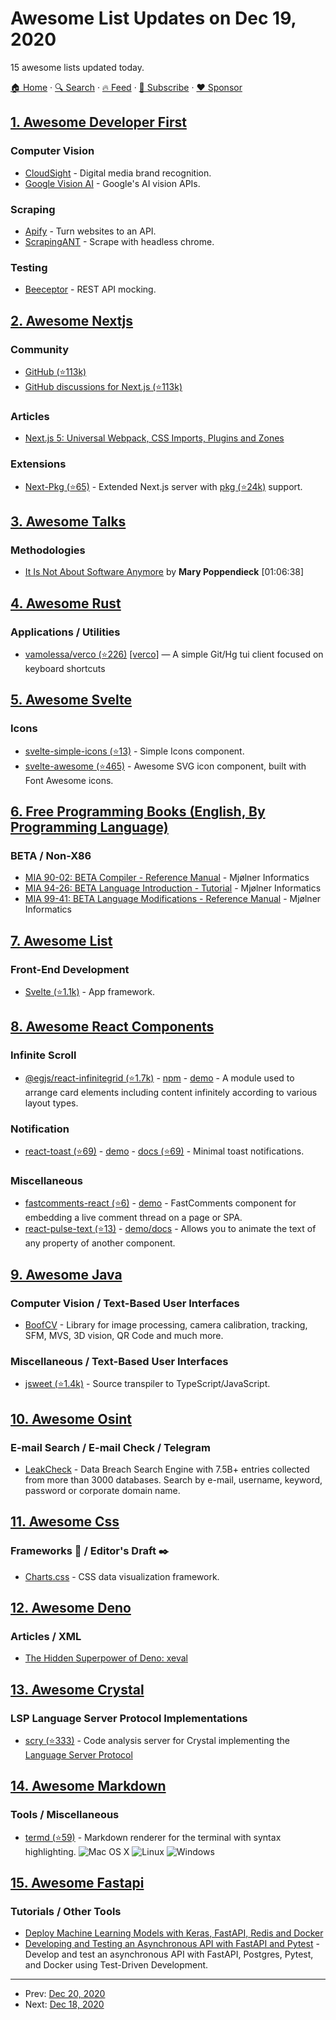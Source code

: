 # Awesome List Updates on Dec 19, 2020

15 awesome lists updated today.

[🏠 Home](/README.md) · [🔍 Search](https://www.trackawesomelist.com/search/) · [🔥 Feed](https://www.trackawesomelist.com/rss.xml) · [📮 Subscribe](https://trackawesomelist.us17.list-manage.com/subscribe?u=d2f0117aa829c83a63ec63c2f&id=36a103854c) · [❤️  Sponsor](https://github.com/sponsors/theowenyoung)



## [1. Awesome Developer First](/content/agamm/awesome-developer-first/README.md)

### Computer Vision

*   [CloudSight](https://cloudsight.ai/) - Digital media brand recognition.
*   [Google Vision AI](https://cloud.google.com/vision) - Google's AI vision APIs.

### Scraping

*   [Apify](https://apify.com/) - Turn websites to an API.
*   [ScrapingANT](https://scrapingant.com/) - Scrape with headless chrome.

### Testing

*   [Beeceptor](https://beeceptor.com/) - REST API mocking.

## [2. Awesome Nextjs](/content/unicodeveloper/awesome-nextjs/README.md)

### Community

*   [GitHub (⭐113k)](https://github.com/vercel/next.js)
*   [GitHub discussions for Next.js (⭐113k)](https://github.com/vercel/next.js/discussions)

### Articles

*   [Next.js 5: Universal Webpack, CSS Imports, Plugins and Zones](https://nextjs.org/blog/next-5)

### Extensions

*   [Next-Pkg (⭐65)](https://github.com/onready/next-pkg) - Extended Next.js server with [pkg (⭐24k)](https://github.com/vercel/pkg) support.

## [3. Awesome Talks](/content/JanVanRyswyck/awesome-talks/README.md)

### Methodologies

*   [It Is Not About Software Anymore](https://www.youtube.com/watch?v=X8iIRG9LA54) by **Mary Poppendieck** \[01:06:38]

## [4. Awesome Rust](/content/rust-unofficial/awesome-rust/README.md)

### Applications / Utilities

*   [vamolessa/verco (⭐226)](https://github.com/vamolessa/verco) \[[verco](https://crates.io/crates/verco)] — A simple Git/Hg tui client focused on keyboard shortcuts

## [5. Awesome Svelte](/content/TheComputerM/awesome-svelte/README.md)

### Icons

*   [svelte-simple-icons (⭐13)](https://github.com/beyonk-adventures/svelte-simple-icons) - Simple Icons component.
*   [svelte-awesome (⭐465)](https://github.com/RobBrazier/svelte-awesome) - Awesome SVG icon component, built with Font Awesome icons.

## [6. Free Programming Books (English, By Programming Language)](/content/EbookFoundation/free-programming-books/README.md)

### BETA / Non-X86

*   [MIA 90-02: BETA Compiler - Reference Manual](https://beta.cs.au.dk/Manuals/latest/compiler/index.html) - Mjølner Informatics
*   [MIA 94-26: BETA Language Introduction - Tutorial](https://beta.cs.au.dk/Manuals/latest/beta-intro/index.html) - Mjølner Informatics
*   [MIA 99-41: BETA Language Modifications - Reference Manual](https://beta.cs.au.dk/Manuals/latest/beta/beta-index.html) - Mjølner Informatics

## [7. Awesome List](/content/sindresorhus/awesome/README.md)

### Front-End Development

*   [Svelte (⭐1.1k)](https://github.com/TheComputerM/awesome-svelte#readme) - App framework.

## [8. Awesome React Components](/content/brillout/awesome-react-components/README.md)

### Infinite Scroll

*   [@egjs/react-infinitegrid (⭐1.7k)](https://github.com/naver/egjs-infinitegrid/blob/master/packages/react-infinitegrid) - [npm](https://www.npmjs.com/package/@egjs/react-infinitegrid) - [demo](https://naver.github.io/egjs-infinitegrid/storybook/) - A module used to arrange card elements including content infinitely according to various layout types.

### Notification

*   [react-toast (⭐69)](https://github.com/moharnadreza/react-toast) - [demo](https://codesandbox.io/s/byqvk) - [docs (⭐69)](https://github.com/moharnadreza/react-toast/blob/main/README.md) - Minimal toast notifications.

### Miscellaneous

*   [fastcomments-react (⭐6)](https://github.com/fastcomments/fastcomments-react) - [demo](https://blog.fastcomments.com/\(12-30-2019\)-fastcomments-demo.html) - FastComments component for embedding a live comment thread on a page or SPA.
*   [react-pulse-text (⭐13)](https://github.com/Kelsier90/React-Pulse-Text) - [demo/docs](https://kelsier90.github.io/React-Pulse-Text/) - Allows you to animate the text of any property of another component.

## [9. Awesome Java](/content/akullpp/awesome-java/README.md)

### Computer Vision / Text-Based User Interfaces

*   [BoofCV](https://boofcv.org) - Library for image processing, camera calibration, tracking, SFM, MVS, 3D vision, QR Code and much more.

### Miscellaneous / Text-Based User Interfaces

*   [jsweet (⭐1.4k)](https://github.com/cincheo/jsweet) - Source transpiler to TypeScript/JavaScript.

## [10. Awesome Osint](/content/jivoi/awesome-osint/README.md)

### E-mail Search / E-mail Check / Telegram

*   [LeakCheck](https://leakcheck.io/) - Data Breach Search Engine with 7.5B+ entries collected from more than 3000 databases. Search by e-mail, username, keyword, password or corporate domain name.

## [11. Awesome Css](/content/awesome-css-group/awesome-css/README.md)

### Frameworks :art: / Editor's Draft :black_nib:

*   [Charts.css](https://chartscss.org/) - CSS data visualization framework.

## [12. Awesome Deno](/content/denolib/awesome-deno/README.md)

### Articles / XML

*   [The Hidden Superpower of Deno: xeval](https://stefanbuck.com/blog/hidden-superpower-deno-xeval)

## [13. Awesome Crystal](/content/veelenga/awesome-crystal/README.md)

### LSP Language Server Protocol Implementations

*   [scry (⭐333)](https://github.com/crystal-lang-tools/scry) - Code analysis server for Crystal implementing the [Language Server Protocol](https://microsoft.github.io/language-server-protocol/)

## [14. Awesome Markdown](/content/BubuAnabelas/awesome-markdown/README.md)

### Tools / Miscellaneous

*   [termd (⭐59)](https://github.com/dephraiim/termd) - Markdown renderer for the terminal with syntax highlighting. ![Mac OS X](https://img.icons8.com/color/24/mac-logo.png "Mac OS X") ![Linux](https://img.icons8.com/color/24//linux--v1.png "Linux") ![Windows](https://img.icons8.com/color/24/windows-11.png "Windows")

## [15. Awesome Fastapi](/content/mjhea0/awesome-fastapi/README.md)

### Tutorials / Other Tools

*   [Deploy Machine Learning Models with Keras, FastAPI, Redis and Docker](https://medium.com/analytics-vidhya/deploy-machine-learning-models-with-keras-fastapi-redis-and-docker-4940df614ece)
*   [Developing and Testing an Asynchronous API with FastAPI and Pytest](https://testdriven.io/blog/fastapi-crud/) - Develop and test an asynchronous API with FastAPI, Postgres, Pytest, and Docker using Test-Driven Development.

---

- Prev: [Dec 20, 2020](/content/2020/12/20/README.md)
- Next: [Dec 18, 2020](/content/2020/12/18/README.md)